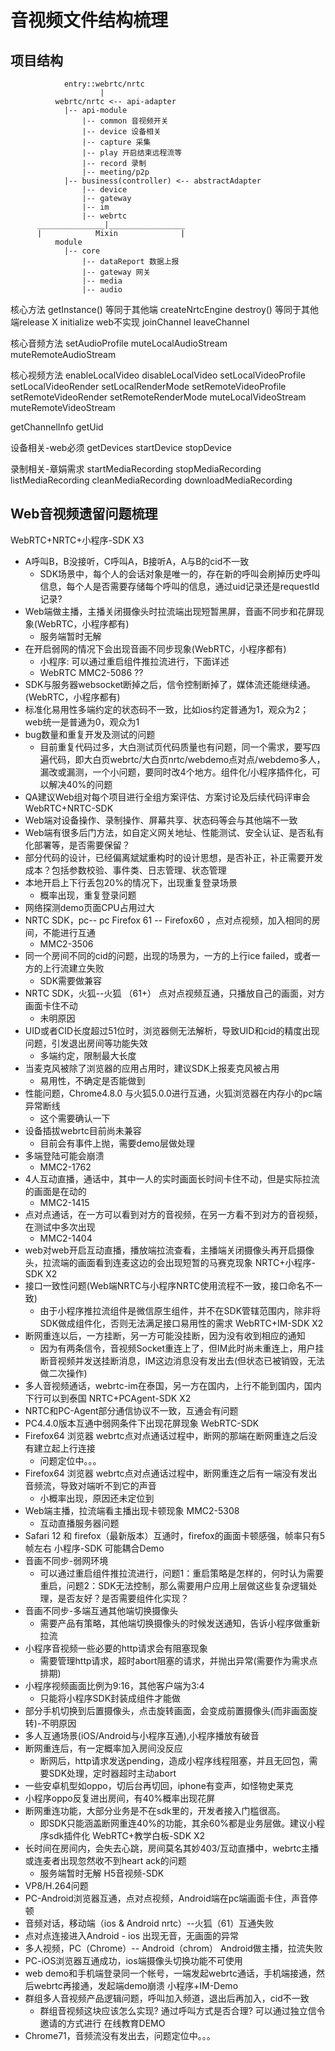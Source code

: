 # 音视频文件结构梳理

## 项目结构

``` shell
            entry::webrtc/nrtc
                    |
          webrtc/nrtc <-- api-adapter
            |-- api-module
                |-- common 音视频开关
                |-- device 设备相关
                |-- capture 采集
                |-- play 开启结束远程流等
                |-- record 录制
                |-- meeting/p2p
            |-- business(controller) <-- abstractAdapter
                |-- device
                |-- gateway
                |-- im
                |-- webrtc
      _______________|_________________
      |            Mixin              |
          module
            |-- core
                |-- dataReport 数据上报
                |-- gateway 网关
                |-- media
                |-- audio
```

核心方法
getInstance() 等同于其他端 createNrtcEngine
destroy() 等同于其他端release
X initialize web不实现
joinChannel
leaveChannel

核心音频方法
setAudioProfile
muteLocalAudioStream
muteRemoteAudioStream


核心视频方法
enableLocalVideo
disableLocalVideo
setLocalVideoProfile
setLocalVideoRender
setLocalRenderMode
setRemoteVideoProfile
setRemoteVideoRender
setRemoteRenderMode
muteLocalVideoStream
muteRemoteVideoStream

getChannelInfo
getUid

设备相关-web必须
getDevices
startDevice
stopDevice

录制相关-章娟需求
startMediaRecording
stopMediaRecording
listMediaRecording
cleanMediaRecording
downloadMediaRecording

## Web音视频遗留问题梳理

WebRTC+NRTC+小程序-SDK X3
  - A呼叫B，B没接听，C呼叫A，B接听A，A与B的cid不一致
    - SDK场景中，每个人的会话对象是唯一的，存在新的呼叫会刷掉历史呼叫信息，每个人是否需要存储每个呼叫的信息，通过uid记录还是requestId记录?
  - Web端做主播，主播关闭摄像头时拉流端出现短暂黑屏，音画不同步和花屏现象(WebRTC，小程序都有)
    - 服务端暂时无解
  - 在开启弱网的情况下会出现音画不同步现象(WebRTC，小程序都有)
    - 小程序: 可以通过重启组件推拉流进行，下面详述
    - WebRTC  MMC2-5086 ??
  - SDK与服务器websocket断掉之后，信令控制断掉了，媒体流还能继续通。(WebRTC，小程序都有)
  - 标准化易用性多端约定的状态码不一致，比如ios约定普通为1，观众为2；web统一是普通为0，观众为1
  - bug数量和重复开发及测试的问题
    - 目前重复代码过多，大白测试页代码质量也有问题，同一个需求，要写四遍代码，即大白页webrtc/大白页nrtc/webdemo点对点/webdemo多人，漏改或漏测，一个小问题，要同时改4个地方。组件化/小程序插件化，可以解决40%的问题
  - QA建议Web组对每个项目进行全组方案评估、方案讨论及后续代码评审会
WebRTC+NRTC-SDK
  - Web端对设备操作、录制操作、屏幕共享、状态码等会与其他端不一致
  - Web端有很多后门方法，如自定义网关地址、性能测试、安全认证、是否私有化部署等，是否需要保留？
  - 部分代码的设计，已经偏离斌斌重构时的设计思想，是否补正，补正需要开发成本？包括参数校验、事件类、日志管理、状态管理
  - 本地开启上下行丢包20%的情况下，出现重复登录场景
    - 概率出现，重复登录问题
  - 网络探测demo页面CPU占用过大
  - NRTC SDK，pc-- pc Firefox 61 -- Firefox60 ，点对点视频，加入相同的房间，不能进行互通
    - MMC2-3506
  - 同一个房间不同的cid的问题，出现的场景为，一方的上行ice failed，或者一方的上行流建立失败
    - SDK需要做兼容
  - NRTC SDK，火狐--火狐 （61+） 点对点视频互通，只播放自己的画面，对方画面卡住不动
    - 未明原因
  - UID或者CID长度超过51位时，浏览器侧无法解析，导致UID和cid的精度出现问题，引发退出房间等功能失效
    - 多端约定，限制最大长度
  - 当麦克风被除了浏览器的应用占用时，建议SDK上报麦克风被占用
    - 易用性，不确定是否能做到
  - 性能问题，Chrome4.8.0 与火狐5.0.0进行互通，火狐浏览器在内存小的pc端异常断线
    - 这个需要确认一下
  - 设备插拔webrtc目前尚未兼容
    - 目前会有事件上抛，需要demo层做处理
  - 多端登陆可能会崩溃
    - MMC2-1762
  - 4人互动直播，通话中，其中一人的实时画面长时间卡住不动，但是实际拉流的画面是在动的
    - MMC2-1415
  - 点对点通话，在一方可以看到对方的音视频，在另一方看不到对方的音视频，在测试中多次出现
    - MMC2-1404
  - web对web开启互动直播，播放端拉流查看，主播端关闭摄像头再开启摄像头，拉流端的画面看到连麦这边的会出现短暂的马赛克现象
NRTC+小程序-SDK X2
  - 接口一致性问题(Web端NRTC与小程序NRTC使用流程不一致，接口命名不一致)
    - 由于小程序推拉流组件是微信原生组件，并不在SDK管辖范围内，除非将SDK做成组件化，否则无法满足接口易用性的需求
WebRTC+IM-SDK X2
  - 断网重连以后，一方挂断，另一方可能没挂断，因为没有收到相应的通知
    - 因为有两条信令，音视频Socket重连上了，但IM此时尚未重连上，用户挂断音视频并发送挂断消息，IM这边消息没有发出去(但状态已被销毁，无法做二次操作)
  - 多人音视频通话，webrtc-im在泰国，另一方在国内，上行不能到国内，国内下行可以到泰国
NRTC+PCAgent-SDK X2
  - NRTC和PC-Agent部分通信协议不一致，互通会有问题
  - PC4.4.0版本互通中弱网条件下出现花屏现象
WebRTC-SDK
  - Firefox64 浏览器 webrtc点对点通话过程中，断网的那端在断网重连之后没有建立起上行连接
    - 问题定位中。。。
  - Firefox64 浏览器 webrtc点对点通话过程中，断网重连之后有一端没有发出音频流，导致对端听不到它的声音
    - 小概率出现，原因还未定位到
  - Web端主播，拉流端看主播出现卡顿现象  MMC2-5308
    - 互动直播服务器问题
  - Safari 12 和 firefox（最新版本）互通时，firefox的画面卡顿感强，帧率只有5帧左右
小程序-SDK 可能耦合Demo
  - 音画不同步-弱网环境
    - 可以通过重启组件推拉流进行，问题1：重启策略是怎样的，何时认为需要重启，问题2：SDK无法控制，那么需要用户应用上层做这些复杂逻辑处理，是否友好？是否需要组件化实现？
  - 音画不同步-多端互通其他端切换摄像头
    - 需要产品有策略，其他端切换摄像头的时候发送通知，告诉小程序做重新拉流
  - 小程序音视频一些必要的http请求会有阻塞现象
    - 需要管理http请求，超时abort阻塞的请求，并抛出异常(需要作为需求点排期)
  - 小程序视频画面比例为9:16，其他客户端为3:4
    - 只能将小程序SDK封装成组件才能做
  - 部分手机切换到后置摄像头，点击旋转画面，会变成前置摄像头(而非画面旋转)-不明原因
  - 多人互通场景(iOS/Android与小程序互通),小程序播放有破音
  - 断网重连后，有一定概率加入房间没反应
    - 断网后，http请求发送pending，造成小程序线程阻塞，并且无回包，需要SDK处理，定时器超时主动abort
  - 一些安卓机型如oppo，切后台再切回，iphone有变声，如怪物史莱克
  - 小程序oppo反复进出房间，有40%概率出现花屏
  - 断网重连功能，大部分业务是不在sdk里的，开发者接入门槛很高。
    - 即SDK只能涵盖断网重连40%的功能，其余60%都是业务层做。建议小程序sdk插件化
WebRTC+教学白板-SDK X2
  - 长时间在房间内，会失去心跳，房间莫名其妙403/互动直播中，webrtc主播或连麦者出现忽然收不到heart ack的问题
    - 服务端暂时无解
H5音视频-SDK
  - VP8/H.264问题
  - PC-Android浏览器互通，点对点视频，Android端在pc端画面卡住，声音停顿
  - 音频对话，移动端（ios & Android nrtc）--火狐（61）互通失败
  - 点对点连接进入Android - ios 出现无音，无画面的异常
  - 多人视频，PC（Chrome）-- Android（chrom） Android做主播，拉流失败
  - PC-iOS浏览器互通成功，ios端摄像头切换功能不可使用
  - web demo和手机端登录同一个帐号，一端发起webrtc通话，手机端接通，然后webrtc再接通，发起端demo崩溃
小程序+IM-Demo
  - 群组多人音视频产品逻辑问题，呼叫加入频道，退出后再加入，cid不一致
    - 群组音视频这块应该怎么实现? 通过呼叫方式是否合理? 可以通过独立信令邀请的方式进行
在线教育DEMO
  - Chrome71，音频流没有发出去，问题定位中。。。





